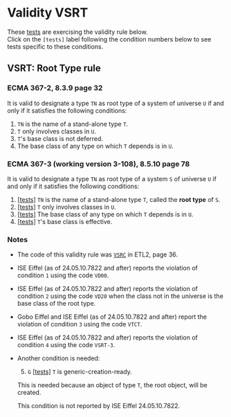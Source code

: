 # Validity VSRT

These [tests](.) are exercising the validity rule below.  
Click on the `[tests]` label following the condition numbers below to see tests specific to these conditions.

## VSRT: Root Type rule

### ECMA 367-2, 8.3.9 page 32

It is valid to designate a type `TN` as root type of a system of universe `U` if and only if it satisfies the following conditions:

1. `TN` is the name of a stand-alone type `T`.
2. `T` only involves classes in `U`.
3. `T`'s base class is not deferred.
4. The base class of any type on which `T` depends is in `U`.

### ECMA 367-3 (working version 3-108), 8.5.10 page 78

It is valid to designate a type `TN` as root type of a system `S` of universe `U` if and only if it satisfies the following conditions:

1. [\[tests\]](../vsrt1) `TN` is the name of a stand-alone type `T`, called the **root type** of `S`.
2. [\[tests\]](../vsrt2) `T` only involves classes in `U`.
3. [\[tests\]](../vsrt3) The base class of any type on which `T` depends is in `U`.
4. [\[tests\]](../vsrt4) `T`'s base class is effective.

### Notes

* The code of this validity rule was [`VSRC`](../vsrc/Readme.md) in ETL2, page 36.

* ISE Eiffel (as of 24.05.10.7822 and after) reports the violation of condition `1` using the code `VD00`.

* ISE Eiffel (as of 24.05.10.7822 and after) reports the violation of condition `2` using the code `VD20` when the class not in the universe is the base class of the root type.

* Gobo Eiffel and ISE Eiffel (as of 24.05.10.7822 and after) report the violation of condition `3` using the code `VTCT`.

* ISE Eiffel (as of 24.05.10.7822 and after) reports the violation of condition `4` using the code `VSRT-3`.

* Another condition is needed:

  5. `G` [\[tests\]](../vsrt5g) `T` is generic-creation-ready.
  
  This is needed because an object of type `T`, the root object, will be created.
  
  This condition is not reported by ISE Eiffel 24.05.10.7822.
